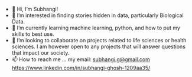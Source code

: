 - 👋 Hi, I’m Subhangi!
- 👀 I’m interested in finding stories hidden in data, particularly Biological Data.  
- 🌱 I’m currently learning machine learning, python, and how to put my skills to best use.
- 💞️ I’m looking to collaborate on projects related to life sciences or health sciences. I am however open to any projects that will answer questions that impact our society.
- 📫 How to reach me ...
my email: subhangi.g@gmail.com\
https://www.linkedin.com/in/subhangi-ghosh-1209aa35/

<!---
Subhangi-G/Subhangi-G is a ✨ special ✨ repository because its `README.md` (this file) appears on your GitHub profile.
You can click the Preview link to take a look at your changes.
--->
